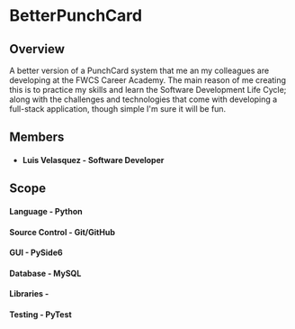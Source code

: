 # BetterPunchCard

## Overview
A better version of a PunchCard system that me an my colleagues are developing at the FWCS Career Academy. The main reason of me creating this is to practice my skills and learn the Software Development Life Cycle; along with the challenges and technologies that come with developing a full-stack application, though simple I'm sure it will be fun.

## Members
- #### Luis Velasquez - Software Developer

## Scope
#### Language - Python
#### Source Control - Git/GitHub
#### GUI - PySide6
#### Database - MySQL
#### Libraries - 
#### Testing - PyTest
